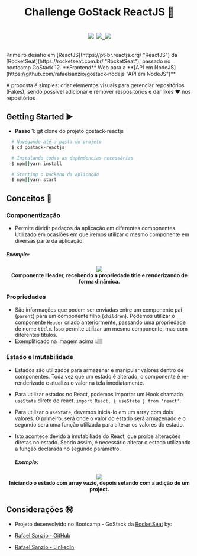<h1 align="center">
  Challenge GoStack ReactJS 🚀
  <p align="center">
  <img src="https://img.shields.io/badge/tech-front--end-green" />

  <a href="https://reactjs.org/">
    <img src="https://img.shields.io/badge/framework-reactjs-blue" />
  </a>

  <a href="https://github.com/Rocketseat">
    <img src="https://img.shields.io/badge/source-rocketseat-blueviolet" />
  </a>
  </p>
</h1>
<p>
Primeiro desafio em [ReactJS](https://pt-br.reactjs.org/ "ReactJS") da [RocketSeat](https://rocketseat.com.br/ "RocketSeat"), passado no bootcamp GoStack 12.
**Frontend** Web para a **[API em NodeJS](https://github.com/rafaelsanzio/gostack-nodejs "API em NodeJS")**

A proposta é simples: criar elementos visuais para gerenciar repositórios (Fakes), sendo possível adicionar e remover respositórios e dar likes ❤️ nos repositórios
</p>

## Getting Started ▶️
- **Passo 1**: git clone do projeto gostack-reactjs
```bash
  # Navegando até a pasta do projeto
  $ cd gostack-reactjs

  # Instalando todas as depêndencias necessárias
  $ npm||yarn install

  # Starting o backend da aplicação
  $ npm||yarn start
```

## Conceitos 📕

### Componentização
 - Permite dividir pedaços da aplicação em diferentes componentes. Utilizado em ocasiões em que iremos utilizar o mesmo componente em diversas parte da aplicação.
 
  ##### Exemplo:
 <p align="center">
 	<img src="https://user-images.githubusercontent.com/18368947/85233441-8d1ebb80-b3dc-11ea-9748-fbf68036a12d.png" />
  </br>
	<strong>Componente Header, recebendo a propriedade title e renderizando de forma dinâmica.</strong>
 </p>
 

### Propriedades

- São informações que podem ser enviadas entre um componente pai (`parent`) para um componente filho (`children`). Podemos utilizar o componente `Header` criado anteriormente, passando uma propriedade de nome `title`. Isso permite utilizar um mesmo componente, mas com diferentes títulos.
- Exemplificado na imagem acima 👆🏽

### Estado e Imutabilidade

- Estados são utilizados para armazenar e manipular valores dentro de componentes. Toda vez que um estado é alterado, o componente é re-renderizado e atualiza o valor na tela imediatamente.
- Para utilizar estados no React, podemos importar um Hook chamado `useState` direto do react. `import React, { useState } from 'react'`.
- Para utilizar o `useState`, devemos iniciá-lo em um array com dois valores. O primeiro, será onde o valor do estado será armazenado e o segundo será uma função utilizada para alterar os valores do estado.
- Isto acontece devido à imutabiliade do React, que proíbe alterações diretas no estado. Sendo assim, é necessário alterar o estado utilizando a função declarada no segundo parâmetro.

  ##### Exemplo:
 <p align="center">
 	<img src="https://user-images.githubusercontent.com/18368947/85233633-2f8b6e80-b3de-11ea-80c3-f9c5d95acf9b.png" />
  </br>
  <strong>Iniciando o estado com array vazio, depois setando com a adição de um project.</strong>
 </p>
  

## Considerações :congratulations:
- Projeto desenvolvido no Bootcamp - GoStack da [RocketSeat](https://rocketseat.com.br/ "RocketSeat")  by:

- <i class="fa fa-github" aria-hidden="true"></i> [Rafael Sanzio - GitHub](https://github.com/rafaelsanzio "Rafael Sanzio")
- <i class="fa fa-linkedin" aria-hidden="true"></i> [Rafael Sanzio - LinkedIn](https://www.linkedin.com/in/rafael-sanzio-012778143/ "Rafael Sanzio")
